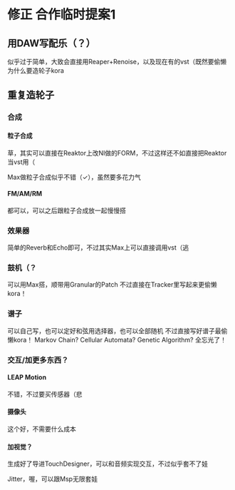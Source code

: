 # 修正 合作临时提案1

## 用DAW写配乐（？）
似乎过于简单，大致会直接用Reaper+Renoise，以及现在有的vst（既然要偷懒为什么要造轮子kora

## 重复造轮子

### 合成

#### 粒子合成
草，其实可以直接在Reaktor上改NI做的FORM，不过这样还不如直接把Reaktor当vst用（

Max做粒子合成似乎不错（✓），虽然要多花力气

#### FM/AM/RM
都可以，可以之后跟粒子合成放一起慢慢搭

### 效果器
简单的Reverb和Echo即可，不过其实Max上可以直接调用vst（逃

### 鼓机（？
可以用Max搭，顺带用Granular的Patch
不过直接在Tracker里写起来更偷懒kora！

### 谱子
可以自己写，也可以定好和弦用选择器，也可以全部随机
不过直接写好谱子最偷懒kora！
Markov Chain? Cellular Automata? Genetic Algorithm? 全忘光了！

### 交互/加更多东西？

#### LEAP Motion
不错，不过要买传感器（悲

#### 摄像头
这个好，不需要什么成本

#### 加视觉？
生成好了导进TouchDesigner，可以和音频实现交互，不过似乎套不了娃

Jitter，喔，可以跟Msp无限套娃
